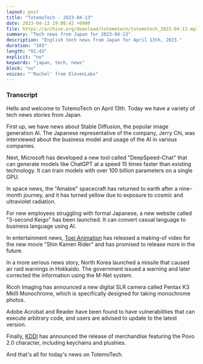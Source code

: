 ```yaml
---
layout: post
title: "TotemoTech - 2023-04-13"
date: 2023-04-13 19:08:42 +0900
file: https://archive.org/download/totemotech/totemotech_2023-04-13.mp3
summary: "Tech news from Japan for 2023-04-13"
description: "English tech news from Japan for April 13th, 2023."
duration: "103"
length: "01:43"
explicit: "no"
keywords: "japan, tech, news"
block: "no"
voices: "'Rachel' from ElevenLabs"
---
```


### Transcript

Hello and welcome to TotemoTech on April 13th. Today we have a variety of tech news stories from Japan.

First up, we have news about Stable Diffusion, the popular image generation AI. The Japanese representative of the company, Jerry Chi, was interviewed about the business model and usage of the AI in various companies.

Next, Microsoft has developed a new tool called "DeepSpeed-Chat" that can generate models like ChatGPT at a speed 15 times faster than existing technology. It can train models with over 100 billion parameters on a single GPU.

In space news, the "Amabie" spacecraft has returned to earth after a nine-month journey, and it has turned yellow due to exposure to cosmic and ultraviolet radiation.

For new employees struggling with formal Japanese, a new website called "3-second Keigo" has been launched. It can convert casual language to business language using AI.

In entertainment news, [Toei Animation](/companies/toei-animation) has released a making-of video for the new movie "Shin Kamen Rider" and has promised to release more in the future.

In a more serious news story, North Korea launched a missile that caused air raid warnings in Hokkaido. The government issued a warning and later corrected the information using the M-Net system.

Ricoh Imaging has announced a new digital SLR camera called Pentax K3 MkIII Monochrome, which is specifically designed for taking monochrome photos.

Adobe Acrobat and Reader have been found to have vulnerabilities that can execute arbitrary code, and users are advised to update to the latest version.

Finally, [KDDI](/companies/kddi) has announced the release of merchandise featuring the Povo 2.0 character, including keychains and plushies.

And that's all for today's news on TotemoTech.
